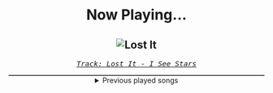 <div align="center"> 
<h1>Now Playing...</h1>

![Lost It](https://i.scdn.co/image/ab67616d00001e0239e218ccf7e285fa70e18ea2)
--
_<samp><a href="https://open.spotify.com/track/76gmXvNppjh9Ugj0HkgeiP">Track: Lost It - I See Stars</a></samp>_

<div style="border: 1px #4B5054 solid"></div>
<details>
  <summary>
    Previous played songs
  </summary>
  <table>
    <thead>
      <tr>
        <th>
          Artist
        </th>
        <th>
          Song
        </th>
        <th>
          Link
        </th>
      </tr>
    </thead>
    <tbody>
      <tr><td>I See Stars</td><td>Lost It</td><td><a href="https://open.spotify.com/track/76gmXvNppjh9Ugj0HkgeiP">https://open.spotify.com/track/76gmXvNppjh9Ugj0HkgeiP</a></td></tr><tr><td>Orbit Culture</td><td>Death Above Life</td><td><a href="https://open.spotify.com/track/4VIs85IM6WB90oTf0rixJh">https://open.spotify.com/track/4VIs85IM6WB90oTf0rixJh</a></td></tr><tr><td>Slipknot</td><td>742617000027</td><td><a href="https://open.spotify.com/track/3wehSmFCpKcVwFBWOnUntb">https://open.spotify.com/track/3wehSmFCpKcVwFBWOnUntb</a></td></tr><tr><td>Erdling</td><td>Miasma</td><td><a href="https://open.spotify.com/track/0h9ly1JTSqCZVYgPBGY2cO">https://open.spotify.com/track/0h9ly1JTSqCZVYgPBGY2cO</a></td></tr><tr><td>ASHEN</td><td>Crystal Tears</td><td><a href="https://open.spotify.com/track/3oGeaHBsY2bwOyPUB9EuWd">https://open.spotify.com/track/3oGeaHBsY2bwOyPUB9EuWd</a></td></tr><tr><td>Orbit Culture</td><td>The Path I Walk</td><td><a href="https://open.spotify.com/track/5iZeyJrpLH8O9H0kkzel2A">https://open.spotify.com/track/5iZeyJrpLH8O9H0kkzel2A</a></td></tr><tr><td>Orbit Culture</td><td>Neural Collapse</td><td><a href="https://open.spotify.com/track/3aBfKpL5m8ONPr1QyVHnZD">https://open.spotify.com/track/3aBfKpL5m8ONPr1QyVHnZD</a></td></tr><tr><td>Orbit Culture</td><td>The Storm</td><td><a href="https://open.spotify.com/track/2JfTQ0BylVCf0fDm2NjVxA">https://open.spotify.com/track/2JfTQ0BylVCf0fDm2NjVxA</a></td></tr><tr><td>Orbit Culture</td><td>Death Above Life</td><td><a href="https://open.spotify.com/track/3DnSGTaMu11TybQmW9hJ1O">https://open.spotify.com/track/3DnSGTaMu11TybQmW9hJ1O</a></td></tr><tr><td>Orbit Culture</td><td>Nerve</td><td><a href="https://open.spotify.com/track/5dosX3c1WnxqgqbZpBNdkL">https://open.spotify.com/track/5dosX3c1WnxqgqbZpBNdkL</a></td></tr><tr><td>Orbit Culture</td><td>Hydra</td><td><a href="https://open.spotify.com/track/5pGmChpQHFzKUzWCgY995z">https://open.spotify.com/track/5pGmChpQHFzKUzWCgY995z</a></td></tr><tr><td>Orbit Culture</td><td>The Tales of War</td><td><a href="https://open.spotify.com/track/0tuT3OYA95JrfcyZ79X55S">https://open.spotify.com/track/0tuT3OYA95JrfcyZ79X55S</a></td></tr><tr><td>Orbit Culture</td><td>Inside the Waves</td><td><a href="https://open.spotify.com/track/1RzH8aABCgJR8JL7Sdsmnm">https://open.spotify.com/track/1RzH8aABCgJR8JL7Sdsmnm</a></td></tr><tr><td>Orbit Culture</td><td>Bloodhound</td><td><a href="https://open.spotify.com/track/5ITUTmWTYZX7yAXqElVMrN">https://open.spotify.com/track/5ITUTmWTYZX7yAXqElVMrN</a></td></tr><tr><td>Orbit Culture</td><td>Inferna</td><td><a href="https://open.spotify.com/track/1G0DY4wXNzUOlj15GncBON">https://open.spotify.com/track/1G0DY4wXNzUOlj15GncBON</a></td></tr><tr><td>Orbit Culture</td><td>The Path I Walk</td><td><a href="https://open.spotify.com/track/5iZeyJrpLH8O9H0kkzel2A">https://open.spotify.com/track/5iZeyJrpLH8O9H0kkzel2A</a></td></tr><tr><td>Orbit Culture</td><td>Neural Collapse</td><td><a href="https://open.spotify.com/track/3aBfKpL5m8ONPr1QyVHnZD">https://open.spotify.com/track/3aBfKpL5m8ONPr1QyVHnZD</a></td></tr><tr><td>Orbit Culture</td><td>The Storm</td><td><a href="https://open.spotify.com/track/2JfTQ0BylVCf0fDm2NjVxA">https://open.spotify.com/track/2JfTQ0BylVCf0fDm2NjVxA</a></td></tr><tr><td>Orbit Culture</td><td>Death Above Life</td><td><a href="https://open.spotify.com/track/3DnSGTaMu11TybQmW9hJ1O">https://open.spotify.com/track/3DnSGTaMu11TybQmW9hJ1O</a></td></tr><tr><td>Orbit Culture</td><td>Nerve</td><td><a href="https://open.spotify.com/track/5dosX3c1WnxqgqbZpBNdkL">https://open.spotify.com/track/5dosX3c1WnxqgqbZpBNdkL</a></td></tr>
    </tbody>
  </table>
</details>

</div>
